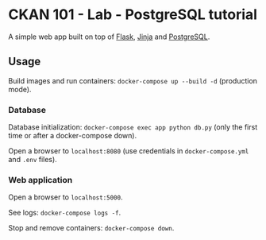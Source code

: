 # CKAN 101 - Lab - PostgreSQL tutorial

A simple web app built on top of [Flask](https://flask.palletsprojects.com/en/2.2.x/), [Jinja](https://jinja.palletsprojects.com/en/3.1.x/)
and [PostgreSQL](https://www.postgresql.org/).

## Usage

Build images and run containers: `docker-compose up --build -d` (production mode).

### Database

Database initialization: `docker-compose exec app python db.py` (only the first time or after a docker-compose down).

Open a browser to `localhost:8080` (use credentials in `docker-compose.yml` and `.env` files).

### Web application

Open a browser to `localhost:5000`.

See logs: `docker-compose logs -f`.

Stop and remove containers: `docker-compose down`.
